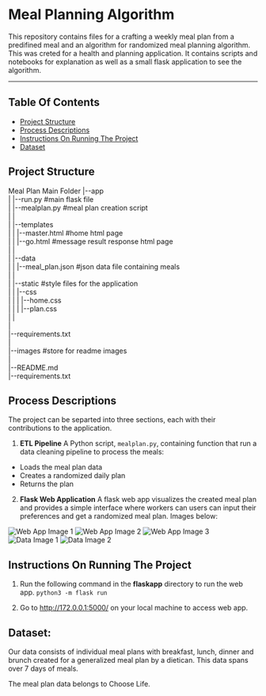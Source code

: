 # Meal Planning Algorithm

This repository contains files for a crafting a weekly meal plan from a predifined meal and an algorithm for randomized meal planning algorithm. This was creted for a  health and planning application. It contains scripts and notebooks for explanation as well as a small flask application to see the algorithm. 

---

## Table Of Contents
 - [Project Structure](#project-structure)
 - [Process Descriptions](#process-descriptions)
 - [Instructions On Running The Project](#instructions-on-running-the-project)
 - [Dataset](#dataset)


## Project Structure
Meal Plan Main Folder
   |--app <br>
   |   |--run.py  #main flask file <br>
   |   |--mealplan.py #meal plan creation script <br>
   |   |<br>
   |   |--templates <br>
   |   |    |--master.html #home html page <br>
   |   |    |--go.html #message result response html page <br>
   |   |<br>
   |   |--data <br>
   |   |    |--meal_plan.json #json data file containing meals <br>
   |   |<br>
   |   |--static #style files for the application <br>
   |   |   |--css  <br>
   |   |   |    |--home.css <br>
   |   |   |    |--plan.css <br>
   |   |<br>
   | <br>
   |--requirements.txt<br>
   | <br>
   |--images #store for readme images <br>
   | <br>
   |--README.md <br>
   |--requirements.txt


## Process Descriptions
The project can be separted into three sections, each with their contributions to the application.

1. **ETL Pipeline**
A Python script, `mealplan.py`, containing function that run a data cleaning pipeline to process the meals:

 - Loads the meal plan data
 - Creates a randomized daily plan
 - Returns the plan

2. **Flask Web Application**
A flask web app visualizes the created meal plan and provides a simple interface where workers can users can input their preferences and get a randomized meal plan. Images below:

![Web App Image 1](images/webapp-image1.jpg)
![Web App Image 2](images/webapp-image2.jpg)
![Web App Image 3](images/webapp-image3.jpg)
![Data Image 1](images/meal_tree.jpg)
![Data Image 2](images/meal_tree2.jpg)


## Instructions On Running The Project
1. Run the following command in the **flaskapp** directory to run the web app.
    `python3 -m flask run`

2. Go to http://172.0.0.1:5000/ on your local machine to access web app.

## Dataset:
Our data consists of individual meal plans with breakfast, lunch, dinner and brunch created for a generalized meal plan by a dietican. This data spans over 7 days of meals.

The meal plan data belongs to Choose Life.
